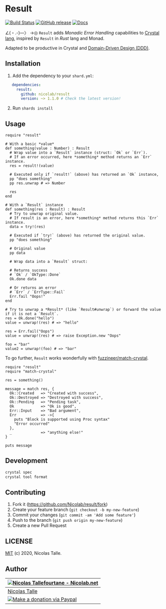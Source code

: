 # Result

[![Build Status](https://travis-ci.com/Nicolab/crystal-result.svg?branch=master)](https://travis-ci.com/Nicolab/crystal-result) [![GitHub release](https://img.shields.io/github/release/Nicolab/crystal-result.svg)](https://github.com/Nicolab/crystal-result/releases) [![Docs](https://img.shields.io/badge/docs-available-brightgreen.svg)](https://nicolab.github.io/crystal-result/)

∠(・.-)―〉 →◎ `Result` adds _Monadic Error Handling_ capabilities to [Crystal lang](https://crystal-lang.org), inspired by `Result` in _Rust_ lang and Monad.

Adapted to be productive in Crystal and [Domain-Driven Design (DDD)](https://en.wikipedia.org/wiki/Domain-driven_design).

## Installation

1. Add the dependency to your `shard.yml`:

```yaml
   dependencies:
     result:
       github: nicolab/result
       version: ~> 1.1.0 # Check the latest version!
```

2. Run `shards install`

## Usage

```crystal
require "result"

# With a basic *value*
def something(value : Number) : Result
  # Wrap value into a `Result` instance (struct: `Ok` or `Err`).
  # If an error occurred, here *something* method returns an `Err` instance.
  res = result!(value)

  # Executed only if `result!` (above) has returned an `Ok` instance,
  pp "does something"
  pp res.unwrap # => Number

  res
end

# With a `Result` instance
def something(res : Result) : Result
  # Try to unwrap original value.
  # If result is an error, here *something* method returns this `Err` instance.
  data = try!(res)

  # Executed if `try!` (above) has returned the original value.
  pp "does something"

  # Original value
  pp data

  # Wrap data into a `Result` struct:

  # Returns success
  # `Ok` / `OkType::Done`
  Ok.done data

  # Or returns an error
  # `Err` / `ErrType::Fail`
  Err.fail "Oops!"
end

# Try to unwrap a *Result* (like `Result#unwrap`) or forward the value if it is not a `Result`.
res = Ok.done("hello")
value = unwrap!(res) # => "hello"

res = Err.fail("Oops")
value = unwrap!(res) # => raise Exception.new "Oops"

foo = "bar"
value2 = unwrap!(foo) # => "bar"
```

To go further, `Result` works wonderfully with [fuzzineer/match-crystal](https://github.com/scatterfish/match-crystal).

```crystal
require "result"
require "match-crystal"

res = something()

message = match res, {
  Ok::Created   => "Created with success",
  Ok::Destroyed => "Destroyed with success",
  Ok::Pending   => "Pending task",
  Ok            => "Ok is good",
  Err::Input    => "Bad argument",
  Err           => ->{
    puts "Block is supported using Proc syntax"
    "Error occurred"
  },
  _             => "anything else!"
}

puts message
```

## Development

```sh
crystal spec
crystal tool format
```

## Contributing

1. Fork it (https://github.com/Nicolab/result/fork)
2. Create your feature branch (`git checkout -b my-new-feature`)
3. Commit your changes (`git commit -am 'Add some feature'`)
4. Push to the branch (`git push origin my-new-feature`)
5. Create a new Pull Request

## LICENSE

[MIT](https://github.com/Nicolab/crystal-result/blob/master/LICENSE) (c) 2020, Nicolas Talle.

## Author

| [![Nicolas Tallefourtane - Nicolab.net](https://www.gravatar.com/avatar/d7dd0f4769f3aa48a3ecb308f0b457fc?s=64)](https://github.com/sponsors/Nicolab) |
|---|
| [Nicolas Talle](https://github.com/sponsors/Nicolab) |
| [![Make a donation via Paypal](https://www.paypalobjects.com/en_US/i/btn/btn_donate_SM.gif)](https://www.paypal.com/cgi-bin/webscr?cmd=_s-xclick&hosted_button_id=PGRH4ZXP36GUC) |
